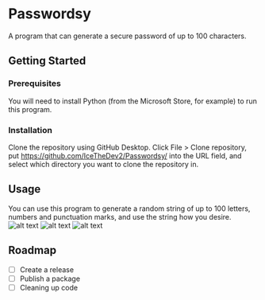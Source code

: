 # Passwordsy
A program that can generate a secure password of up to 100 characters.

## Getting Started
### Prerequisites
You will need to install Python (from the Microsoft Store, for example) to run this program.

### Installation
Clone the repository using GitHub Desktop.
Click File > Clone repository, put https://github.com/IceTheDev2/Passwordsy/ into the URL field, and select which directory you want to clone the repository in.

## Usage
You can use this program to generate a random string of up to 100 letters, numbers and punctuation marks, and use the string how you desire.
![alt text](https://github.com/IceTheDev2/Passwordsy/blob/main/PasswordGenerator/Screenshots/1.png)
![alt text](https://github.com/IceTheDev2/Passwordsy/blob/main/PasswordGenerator/Screenshots/2.png)
![alt text](https://github.com/IceTheDev2/Passwordsy/blob/main/PasswordGenerator/Screenshots/3.png)

## Roadmap
- [ ] Create a release
- [ ] Publish a package
- [ ] Cleaning up code

